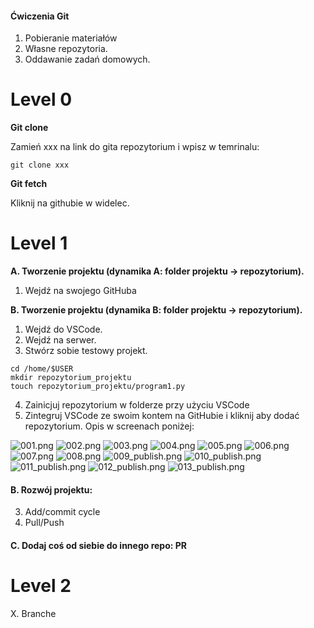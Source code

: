 #### Ćwiczenia Git


1. Pobieranie materiałów
2. Własne repozytoria.
3. Oddawanie zadań domowych.

# Level 0

**Git clone**

Zamień xxx na link do gita repozytorium i wpisz w temrinalu:
```
git clone xxx
```

**Git fetch**

Kliknij na githubie w widelec.

# Level 1

**A. Tworzenie projektu (dynamika A: folder projektu -> repozytorium).**
1. Wejdź na swojego GitHuba



**B. Tworzenie projektu (dynamika B: folder projektu -> repozytorium).**
1. Wejdź do VSCode.
2. Wejdź na serwer.
3. Stwórz sobie testowy projekt.
```
cd /home/$USER
mkdir repozytorium_projektu
touch repozytorium_projektu/program1.py
```
4. Zainicjuj repozytorium w folderze przy użyciu VSCode
5. Zintegruj VSCode ze swoim kontem na GitHubie i kliknij aby dodać repozytorium. Opis w screenach poniżej:

![001.png](https://github.com/ZPXD/cwiczenia-git/blob/main/foto_do_instrukcji/001.png)
![002.png](https://github.com/ZPXD/cwiczenia-git/blob/main/foto_do_instrukcji/002.png)
![003.png](https://github.com/ZPXD/cwiczenia-git/blob/main/foto_do_instrukcji/003.png)
![004.png](https://github.com/ZPXD/cwiczenia-git/blob/main/foto_do_instrukcji/004.png)
![005.png](https://github.com/ZPXD/cwiczenia-git/blob/main/foto_do_instrukcji/005.png)
![006.png](https://github.com/ZPXD/cwiczenia-git/blob/main/foto_do_instrukcji/006.png)
![007.png](https://github.com/ZPXD/cwiczenia-git/blob/main/foto_do_instrukcji/007.png)
![008.png](https://github.com/ZPXD/cwiczenia-git/blob/main/foto_do_instrukcji/008.png)
![009_publish.png](https://github.com/ZPXD/cwiczenia-git/blob/main/foto_do_instrukcji/009_publish.png)
![010_publish.png](https://github.com/ZPXD/cwiczenia-git/blob/main/foto_do_instrukcji/010_publish.png)
![011_publish.png](https://github.com/ZPXD/cwiczenia-git/blob/main/foto_do_instrukcji/011_publish.png)
![012_publish.png](https://github.com/ZPXD/cwiczenia-git/blob/main/foto_do_instrukcji/012_publish.png)
![013_publish.png](https://github.com/ZPXD/cwiczenia-git/blob/main/foto_do_instrukcji/013_publish.png)


#### B. Rozwój projektu:
3. Add/commit cycle
4. Pull/Push


#### C. Dodaj coś od siebie do innego repo: PR


# Level 2


X. Branche

